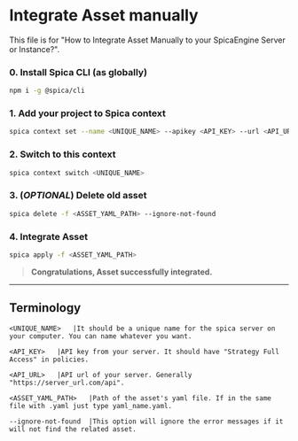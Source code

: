 # Integrate Asset manually

This file is for "How to Integrate Asset Manually to your SpicaEngine Server or Instance?".

### **0. Install Spica CLI (as globally)**

```bash
npm i -g @spica/cli
```

### **1. Add your project to Spica context**

```bash
spica context set --name <UNIQUE_NAME> --apikey <API_KEY> --url <API_URL>
```

### **2. Switch to this context**

```bash
spica context switch <UNIQUE_NAME>
```

### **3. (_OPTIONAL_) Delete old asset**

```bash
spica delete -f <ASSET_YAML_PATH> --ignore-not-found
```

### **4. Integrate Asset**

```bash
spica apply -f <ASSET_YAML_PATH>
```

> **Congratulations, Asset successfully integrated.**

---

## Terminology

```
<UNIQUE_NAME>   |It should be a unique name for the spica server on your computer. You can name whatever you want.
```

```
<API_KEY>   |API key from your server. It should have "Strategy Full Access" in policies.
```

```
<API_URL>   |API url of your server. Generally "https://server_url.com/api".
```

```
<ASSET_YAML_PATH>   |Path of the asset's yaml file. If in the same file with .yaml just type yaml_name.yaml.
```

```
--ignore-not-found  |This option will ignore the error messages if it will not find the related asset.
```

